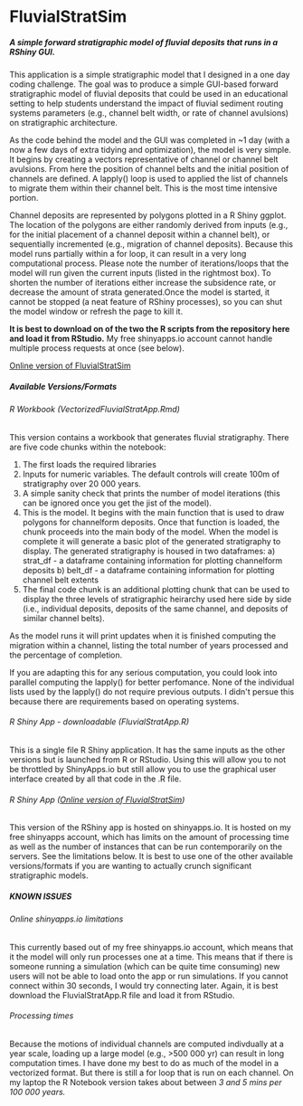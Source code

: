 # FluvialStratSim

##### A simple forward stratigraphic model of fluvial deposits that runs in a RShiny GUI.

This application is a simple stratigraphic model that I designed in a one day coding challenge. The goal was to produce a simple GUI-based forward stratigraphic model of fluvial deposits that could be used in an educational setting to help students understand the impact of fluvial sediment routing systems parameters (e.g., channel belt width, or rate of channel avulsions) on stratigraphic architecture. 

As the code behind the model and the GUI was completed in ~1 day (with a now a few days of extra tidying and optimization), the model is very simple. It begins by creating a vectors representative of channel or channel belt avulsions. From here the position of channel belts and the initial position of channels are defined. A lapply() loop is used to applied the list of channels to migrate them within their channel belt. This is the most time intensive portion.

Channel deposits are represented by polygons plotted in a R Shiny ggplot. The location of the polygons are either randomly derived from inputs (e.g., for the initial placement of a channel deposit within a channel belt), or sequentially incremented (e.g., migration of channel deposits). Because this model runs partially within a for loop, it can result in a very long computational process. Please note the number of iterations/loops that the model will run given the current inputs (listed in the rightmost box). To shorten the number of iterations either increase the subsidence rate, or decrease the amount of strata generated.Once the model is started, it cannot be stopped (a neat feature of RShiny processes), so you can shut the model window or refresh the page to kill it.

**It is best to download on of the two the R scripts from the repository here and load it from RStudio.** My free shinyapps.io account cannot handle multiple process requests at once (see below).

[Online version of FluvialStratSim](https://activemargins.shinyapps.io/FluvialStratApp/)

##### Available Versions/Formats
###### R Workbook (VectorizedFluvialStratApp.Rmd)
This version contains a workbook that generates fluvial stratigraphy. There are five code chunks within the notebook: 
1) The first loads the required libraries
2) Inputs for numeric variables. The default controls will create 100m of stratigraphy over 20 000 years. 
3) A simple sanity check that prints the number of model iterations (this can be ignored once you get the jist of the model).
4) This is the model. It begins with the main function that is used to draw polygons for channelform deposits. Once that function is loaded, the chunk proceeds into the main body of the model. When the model is complete it will generate a basic plot of the generated stratigraphy to display. The generated stratigraphy is housed in two dataframes:
  a) strat_df - a dataframe containing information for plotting channelform deposits
  b) belt_df - a dataframe containing information for plotting channel belt extents
5) The final code chunk is an additional plotting chunk that can be used to display the three levels of stratigraphic heirarchy used here side by side (i.e., individual deposits, deposits of the same channel, and deposits of similar channel belts).

As the model runs it will print updates when it is finished computing the migration within a channel, listing the total number of years processed and the percentage of completion. 

If you are adapting this for any serious computation, you could look into parallel computing the lapply() for better perfomance. None of the individual lists used by the lapply() do not require previous outputs. I didn't persue this because there are requirements based on operating systems.   

###### R Shiny App - downloadable (FluvialStratApp.R)
This is a single file R Shiny application. It has the same inputs as the other versions but is launched from R or RStudio. Using this will allow you to not be throttled by ShinyApps.io but still allow you to use the graphical user interface created by all that code in the .R file. 

###### R Shiny App ([Online version of FluvialStratSim](https://activemargins.shinyapps.io/FluvialStratApp/))
This version of the RShiny app is hosted on shinyapps.io. It is hosted on my free shinyapps account, which has limits on the amount of processing time as well as the number of instances that can be run contemporarily on the servers. See the limitations below. It is best to use one of the other available versions/formats if you are wanting to actually crunch significant stratigraphic models.

##### KNOWN ISSUES
###### Online shinyapps.io limitations
This currently based out of my free shinyapps.io account, which means that it the model will only run processes one at a time. This means that if there is someone running a simulation (which can be quite time consuming) new users will not be able to load onto the app or run simulations. If you cannot connect within 30 seconds, I would try connecting later. Again, it is best download the FluvialStratApp.R file and load it from RStudio. 

###### Processing times
Because the motions of individual channels are computed indivdually at a year scale, loading up a large model (e.g., >500 000 yr) can result in long computation times. I have done my best to do as much of the model in a vectorized format. But there is still a for loop that is run on each channel. On my laptop the R Notebook version takes about between *3 and 5 mins per 100 000 years.*
